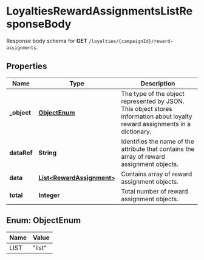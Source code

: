 

# LoyaltiesRewardAssignmentsListResponseBody

Response body schema for **GET** `/loyalties/{campaignId}/reward-assignments`.

## Properties

| Name | Type | Description |
|------------ | ------------- | ------------- |
|**_object** | [**ObjectEnum**](#ObjectEnum) | The type of the object represented by JSON. This object stores information about loyalty reward assignments in a dictionary. |
|**dataRef** | **String** | Identifies the name of the attribute that contains the array of reward assignment objects. |
|**data** | [**List&lt;RewardAssignment&gt;**](RewardAssignment.md) | Contains array of reward assignment objects. |
|**total** | **Integer** | Total number of reward assignment objects. |



## Enum: ObjectEnum

| Name | Value |
|---- | -----|
| LIST | &quot;list&quot; |



